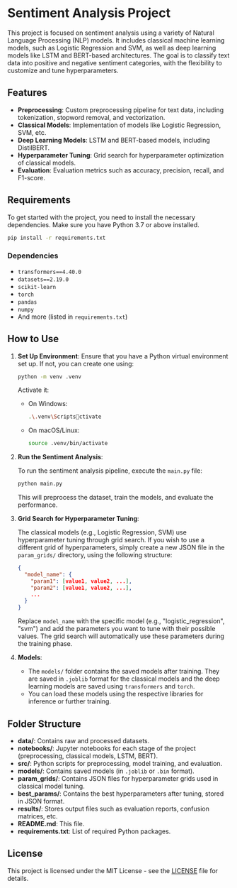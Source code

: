 
# Sentiment Analysis Project

This project is focused on sentiment analysis using a variety of Natural Language Processing (NLP) models. It includes classical machine learning models, such as Logistic Regression and SVM, as well as deep learning models like LSTM and BERT-based architectures. The goal is to classify text data into positive and negative sentiment categories, with the flexibility to customize and tune hyperparameters.

## Features

- **Preprocessing**: Custom preprocessing pipeline for text data, including tokenization, stopword removal, and vectorization.
- **Classical Models**: Implementation of models like Logistic Regression, SVM, etc.
- **Deep Learning Models**: LSTM and BERT-based models, including DistilBERT.
- **Hyperparameter Tuning**: Grid search for hyperparameter optimization of classical models.
- **Evaluation**: Evaluation metrics such as accuracy, precision, recall, and F1-score.

## Requirements

To get started with the project, you need to install the necessary dependencies. Make sure you have Python 3.7 or above installed.

```bash
pip install -r requirements.txt
```

### Dependencies

- `transformers==4.40.0`
- `datasets==2.19.0`
- `scikit-learn`
- `torch`
- `pandas`
- `numpy`
- And more (listed in `requirements.txt`)

## How to Use

1. **Set Up Environment**:
   Ensure that you have a Python virtual environment set up. If not, you can create one using:

   ```bash
   python -m venv .venv
   ```

   Activate it:

   - On Windows:
     ```bash
     .\.venv\Scriptsctivate
     ```
   - On macOS/Linux:
     ```bash
     source .venv/bin/activate
     ```

2. **Run the Sentiment Analysis**:

   To run the sentiment analysis pipeline, execute the `main.py` file:

   ```bash
   python main.py
   ```

   This will preprocess the dataset, train the models, and evaluate the performance.

3. **Grid Search for Hyperparameter Tuning**:

   The classical models (e.g., Logistic Regression, SVM) use hyperparameter tuning through grid search. If you wish to use a different grid of hyperparameters, simply create a new JSON file in the `param_grids/` directory, using the following structure:

   ```json
   {
     "model_name": {
       "param1": [value1, value2, ...],
       "param2": [value1, value2, ...],
       ...
     }
   }
   ```

   Replace `model_name` with the specific model (e.g., "logistic_regression", "svm") and add the parameters you want to tune with their possible values. The grid search will automatically use these parameters during the training phase.

4. **Models**:

   - The `models/` folder contains the saved models after training. They are saved in `.joblib` format for the classical models and the deep learning models are saved using `transformers` and `torch`.
   - You can load these models using the respective libraries for inference or further training.

## Folder Structure

- **data/**: Contains raw and processed datasets.
- **notebooks/**: Jupyter notebooks for each stage of the project (preprocessing, classical models, LSTM, BERT).
- **src/**: Python scripts for preprocessing, model training, and evaluation.
- **models/**: Contains saved models (in `.joblib` or `.bin` format).
- **param_grids/**: Contains JSON files for hyperparameter grids used in classical model tuning.
- **best_params/**: Contains the best hyperparameters after tuning, stored in JSON format.
- **results/**: Stores output files such as evaluation reports, confusion matrices, etc.
- **README.md**: This file.
- **requirements.txt**: List of required Python packages.

## License

This project is licensed under the MIT License - see the [LICENSE](LICENSE) file for details.
